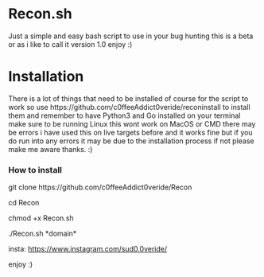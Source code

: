 <h1>Recon.sh</h1>
<text>Just a simple and easy bash script to use in your bug hunting this is a beta or as i like to call it version 1.0 enjoy :)</text>

<h1>Installation</h1>
<text>There is a lot of things that need to be installed of course for the script to work so use https://github.com/c0ffeeAddict0veride/reconinstall to install them and remember to have Python3 and Go installed
  on your terminal make sure to be running Linux this wont work on MacOS or CMD there may be errors i have used this on live targets before and it works fine 
  but if you do run into any errors it may be due to the installation process if not please make me aware thanks. :) 
  
  <h3>How to install</h3>
  
  <p>git clone https://github.com/c0ffeeAddict0veride/Recon</p>
  <p>cd Recon</p>
  <p>chmod +x Recon.sh</p>
  <p>./Recon.sh *domain*</p>
  
  insta: https://www.instagram.com/sud0.0veride/

  enjoy :)
  
  
  
